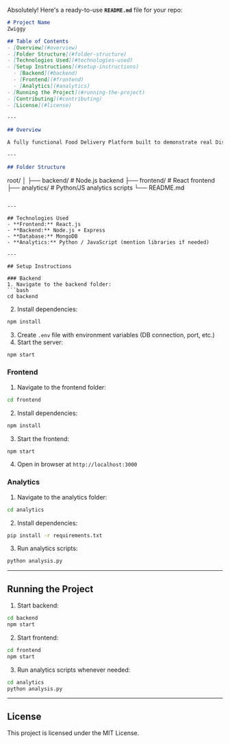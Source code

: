 Absolutely! Here's a ready-to-use **`README.md`** file for your repo:

```markdown
# Project Name
Zwiggy

## Table of Contents
- [Overview](#overview)
- [Folder Structure](#folder-structure)
- [Technologies Used](#technologies-used)
- [Setup Instructions](#setup-instructions)
  - [Backend](#backend)
  - [Frontend](#frontend)
  - [Analytics](#analytics)
- [Running the Project](#running-the-project)
- [Contributing](#contributing)
- [License](#license)

---

## Overview

A fully functional Food Delivery Platform built to demonstrate real Distributed Computing concepts — featuring multithreading, clock synchronization, leader election, replication & consistency models, load balancing, and MapReduce analytics.

---

## Folder Structure
```

root/
│
├── backend/       # Node.js backend
├── frontend/      # React frontend
├── analytics/     # Python/JS analytics scripts
└── README.md

````

---

## Technologies Used
- **Frontend:** React.js  
- **Backend:** Node.js + Express  
- **Database:** MongoDB  
- **Analytics:** Python / JavaScript (mention libraries if needed)

---

## Setup Instructions

### Backend
1. Navigate to the backend folder:
```bash
cd backend
````

2. Install dependencies:

```bash
npm install
```

3. Create `.env` file with environment variables (DB connection, port, etc.)
4. Start the server:

```bash
npm start
```

### Frontend

1. Navigate to the frontend folder:

```bash
cd frontend
```

2. Install dependencies:

```bash
npm install
```

3. Start the frontend:

```bash
npm start
```

4. Open in browser at `http://localhost:3000`

### Analytics

1. Navigate to the analytics folder:

```bash
cd analytics
```

2. Install dependencies:

```bash
pip install -r requirements.txt
```

3. Run analytics scripts:

```bash
python analysis.py
```

---

## Running the Project

1. Start backend:

```bash
cd backend
npm start
```

2. Start frontend:

```bash
cd frontend
npm start
```

3. Run analytics scripts whenever needed:

```bash
cd analytics
python analysis.py
```

---

## License

This project is licensed under the MIT License.

```